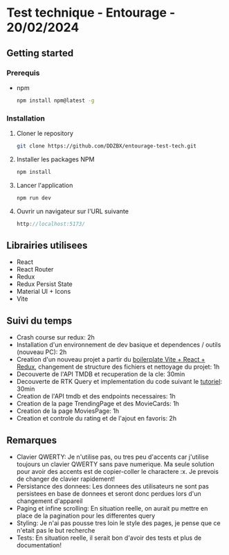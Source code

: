 # Test technique - Entourage - 20/02/2024

## Getting started

### Prerequis

- npm
  ```sh
  npm install npm@latest -g
  ```

### Installation

1. Cloner le repository
   ```sh
   git clone https://github.com/DDZBX/entourage-test-tech.git
   ```
2. Installer les packages NPM
   ```sh
   npm install
   ```
3. Lancer l'application
   ```sh
   npm run dev
   ```
4. Ouvrir un navigateur sur l'URL suivante
   ```js
   http://localhost:5173/
   ```

## Librairies utilisees

- React
- React Router
- Redux
- Redux Persist State
- Material UI + Icons
- Vite

## Suivi du temps

- Crash course sur redux: 2h
- Installation d'un environnement de dev basique et dependences / outils (nouveau PC): 2h
- Creation d'un nouveau projet a partir du [boilerplate Vite + React + Redux](https://github.com/reduxjs/redux-templates), changement de structure des fichiers et nettoyage du projet: 1h
- Decouverte de l'API TMDB et recuperation de la cle: 30min
- Decouverte de RTK Query et implementation du code suivant le [tutoriel](https://redux-toolkit.js.org/tutorials/rtk-query): 30min
- Creation de l'API tmdb et des endpoints necessaires: 1h
- Creation de la page TrendingPage et des MovieCards: 1h
- Creation de la page MoviesPage: 1h
- Creation et controle du rating et de l'ajout en favoris: 2h

## Remarques

- Clavier QWERTY: Je n'utilise pas, ou tres peu d'accents car j'utilise toujours un clavier QWERTY sans pave numerique. Ma seule solution pour avoir des accents est de copier-coller le charactere :x. Je prevois de changer de clavier rapidement!
- Persistance des donnees: Les donnees des utilisateurs ne sont pas persistees en base de donnees et seront donc perdues lors d'un changement d'appareil
- Paging et infine scrolling: En situation reelle, on aurait pu mettre en place de la pagination pour les differentes query
- Styling: Je n'ai pas pousse tres loin le style des pages, je pense que ce n'etait pas le but recherche
- Tests: En situation reelle, il serait bon d'avoir des tests et plus de documentation!
